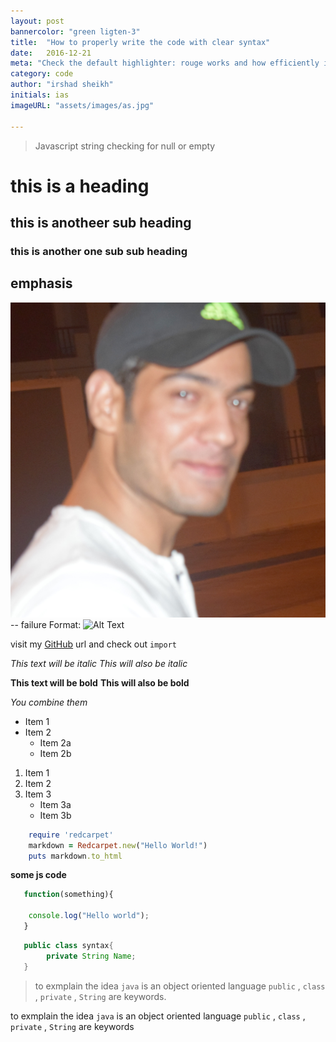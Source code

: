 ```yaml
---
layout: post
bannercolor: "green ligten-3"
title:  "How to properly write the code with clear syntax"
date:   2016-12-21
meta: "Check the default highlighter: rouge works and how efficiently it does the work"
category: code
author: "irshad sheikh"
initials: ias
imageURL: "assets/images/as.jpg"

---
```

> Javascript string checking for null or empty

# this is a heading
## this is anotheer sub heading
### this is another one sub sub heading

## emphasis



![GitHub Logo](assets/images/as.jpg)  -- failure
Format: ![Alt Text](url)

visit my [GitHub](http://github.com) url and check out `import`

*This text will be italic*
_This will also be italic_

**This text will be bold**
__This will also be bold__

_You combine them_


* Item 1
* Item 2
  * Item 2a
  * Item 2b

1. Item 1
2. Item 2
3. Item 3
   * Item 3a
   * Item 3b


```ruby
	require 'redcarpet'
	markdown = Redcarpet.new("Hello World!")
	puts markdown.to_html
```

**some js code**

``` js
   function(something){
    
   	console.log("Hello world");
   }

```

``` java
   public class syntax{
   		private String Name;
   }

```
> to exmplain the idea `java` is an object oriented language
> `public` , `class` , `private` , `String` are keywords.


to exmplain the idea `java` is an object oriented language
 `public` , `class` , `private` , `String` are keywords
